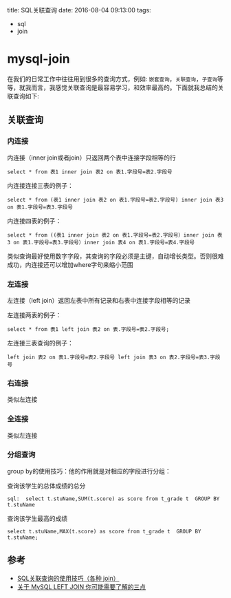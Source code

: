 title: SQL关联查询
date: 2016-08-04 09:13:00
tags:
- sql
- join

# mysql-join

在我们的日常工作中往往用到很多的查询方式，例如: `嵌套查询`，`关联查询`，`子查询`等等，就我而言，我感觉关联查询是最容易学习，和效率最高的。下面就我总结的关联查询如下:

## 关联查询

### 内连接

内连接（inner join或者join）只返回两个表中连接字段相等的行
	
	select * from 表1 inner join 表2 on 表1.字段号=表2.字段号
	
内连接连接三表的例子：

	select * from (表1 inner join 表2 on 表1.字段号=表2.字段号) inner join 表3 on 表1.字段号=表3.字段号
	
内连接四表的例子：
	
	select * from ((表1 inner join 表2 on 表1.字段号=表2.字段号）inner join 表3 on 表1.字段号=表3.字段号）inner join 表4 on 表1.字段号=表4.字段号
	
类似查询最好使用数字字段，其查询的字段必须是主键，自动增长类型。否则很难成功，内连接还可以增加where字句来缩小范围

### 左连接

左连接（left join）返回左表中所有记录和右表中连接字段相等的记录

左连接两表的例子：

	select * from 表1 left join 表2 on 表.字段号=表2.字段号;

左连接三表查询的例子：

	left join 表2 on 表1.字段号=表2.字段号 left join 表3 on 表2.字段号=表3.字段号

### 右连接

类似左连接

### 全连接

类似左连接

### 分组查询

group by的使用技巧：他的作用就是对相应的字段进行分组：

查询该学生的总体成绩的总分

	sql:  select t.stuName,SUM(t.score) as score from t_grade t  GROUP BY t.stuName

查询该学生最高的成绩

	select t.stuName,MAX(t.score) as score from t_grade t  GROUP BY t.stuName;
	
	

## 参考

* [SQL关联查询的使用技巧（各种 join）](http://www.cnblogs.com/fzstruggle/p/5735301.html)
* [关于 MySQL LEFT JOIN 你可能需要了解的三点](http://www.oschina.net/question/89964_65912?fromerr=qCNImfW4)